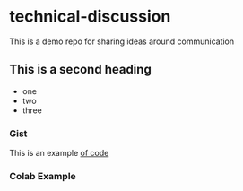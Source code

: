 # technical-discussion
This is a demo repo for sharing ideas around communication


## This is a second heading

* one
* two
* three

### Gist

This is an example [of code](https://gist.github.com/MaxSimo72/04f4f97b8ebf82d06e3cdb160f3864f5)



### Colab Example
